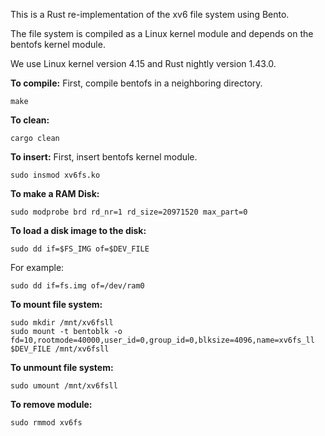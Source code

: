 This is a Rust re-implementation of the xv6 file system using Bento.

The file system is compiled as a Linux kernel module and depends on the
bentofs kernel module.

We use Linux kernel version 4.15 and Rust nightly version 1.43.0.

**To compile:**
First, compile bentofs in a neighboring directory.
```
make
```

**To clean:**
```
cargo clean
```

**To insert:**
First, insert bentofs kernel module.
```
sudo insmod xv6fs.ko
```

**To make a RAM Disk:**
```
sudo modprobe brd rd_nr=1 rd_size=20971520 max_part=0
```

**To load a disk image to the disk:**
```
sudo dd if=$FS_IMG of=$DEV_FILE
```
For example:
```
sudo dd if=fs.img of=/dev/ram0
``` 

**To mount file system:**
```
sudo mkdir /mnt/xv6fsll
sudo mount -t bentoblk -o fd=10,rootmode=40000,user_id=0,group_id=0,blksize=4096,name=xv6fs_ll $DEV_FILE /mnt/xv6fsll
```

**To unmount file system:**
```
sudo umount /mnt/xv6fsll
```

**To remove module:**
```
sudo rmmod xv6fs
```
